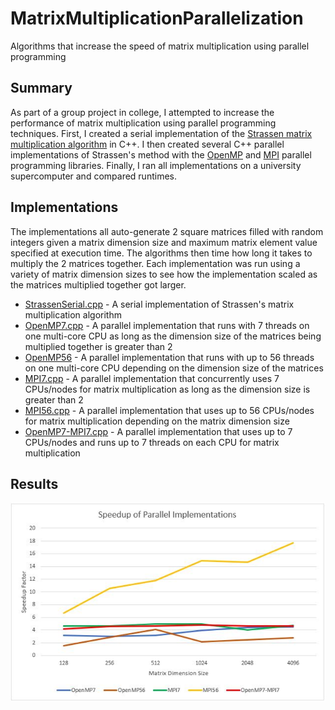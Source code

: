 # MatrixMultiplicationParallelization
Algorithms that increase the speed of matrix multiplication using parallel programming

## Summary
As part of a group project in college,  I attempted to increase the performance of matrix multiplication using parallel programming techniques. First, I created a serial implementation of the [Strassen matrix multiplication algorithm](https://iq.opengenus.org/strassens-matrix-multiplication-algorithm/) in C++. I then created several C++ parallel implementations of Strassen's method with the [OpenMP](https://en.wikipedia.org/wiki/OpenMP) and [MPI](https://en.wikipedia.org/wiki/Message_Passing_Interface) parallel programming libraries. Finally, I ran all implementations on a university supercomputer and compared runtimes.

## Implementations
The implementations all auto-generate 2 square matrices filled with random integers given a matrix dimension size and maximum matrix element value specified at execution time. The algorithms then time how long it takes to multiply the 2 matrices together. Each implementation was run using a variety of matrix dimension sizes to see how the implementation scaled as the matrices multiplied together got larger.

* [StrassenSerial.cpp](StrassenSerial.cpp) - A serial implementation of Strassen's matrix multiplication algorithm
* [OpenMP7.cpp](OpenMP7.cpp) - A parallel implementation that runs with 7 threads on one multi-core CPU as long as the dimension size of the matrices being multiplied together is greater than 2
* [OpenMP56](OpenMP56.cpp) - A parallel implementation that runs with up to 56 threads on one multi-core CPU depending on the dimension size of the matrices
* [MPI7.cpp](MPI7.cpp) - A parallel implementation that concurrently uses 7 CPUs/nodes for matrix multiplication as long as the dimension size is greater than 2 
* [MPI56.cpp](MPI56.cpp) - A parallel implementation that uses up to 56 CPUs/nodes for matrix multiplication depending on the matrix dimension size
* [OpenMP7-MPI7.cpp](OpenMP7-MPI7.cpp) - A parallel implementation that uses up to 7 CPUs/nodes and runs up to 7 threads on each CPU for matrix multiplication

## Results

<img src="ImplementationSpeedups.jpg" alt="Speedup of Parallel Implementations">
